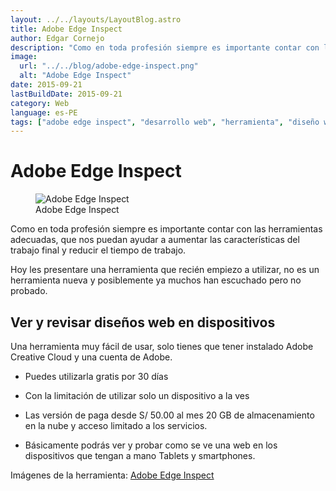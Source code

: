 ```yaml
---
layout: ../../layouts/LayoutBlog.astro
title: Adobe Edge Inspect
author: Edgar Cornejo
description: "Como en toda profesión siempre es importante contar con las herramientas adecuadas, que nos puedan ayudar a aumentar las características del trabajo final y reducir el tiempo de trabajo. Hoy les presentare una herramienta que recién empiezo a utilizar, no es un herramienta nueva y posiblemente ya muchos han escuchado pero no probado."
image:
  url: "../../blog/adobe-edge-inspect.png"
  alt: "Adobe Edge Inspect"
date: 2015-09-21
lastBuildDate: 2015-09-21
category: Web
language: es-PE
tags: ["adobe edge inspect", "desarrollo web", "herramienta", "diseño web", "responsive design"]
---
```


# Adobe Edge Inspect

<figure>
  <img src="../../blog/adobe-edge-inspect.png" alt="Adobe Edge Inspect"/>
  <figcaption>Adobe Edge Inspect</figcaption>
</figure>

Como en toda profesión siempre es importante contar con las herramientas adecuadas, que nos puedan ayudar a aumentar las características del trabajo final y reducir el tiempo de trabajo.

Hoy les presentare una herramienta que recién empiezo a utilizar, no es un herramienta nueva y posiblemente ya muchos han escuchado pero no probado.

## Ver y revisar diseños web en dispositivos

Una herramienta muy fácil de usar, solo tienes que tener instalado Adobe Creative Cloud y una cuenta de Adobe.

- Puedes utilizarla gratis por 30 días

- Con la limitación de utilizar solo un dispositivo a la ves

- Las versión de paga desde S/ 50.00 al mes 20 GB de almacenamiento en la nube y acceso limitado a los servicios.

- Básicamente podrás ver y probar como se ve una web en los dispositivos que tengan a mano Tablets y smartphones.

Imágenes de la herramienta: <a href="http://html.adobe.com/edge/inspect/" title="Adobe Edge Inspect" target="_blank">Adobe Edge Inspect</a>
